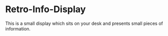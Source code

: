 # Retro-Info-Display
This is a small display which sits on your desk and presents small pieces of information.
